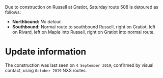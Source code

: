 Due to construction on Russell at Gratiot, Saturday route 508 is detoured as follows:

* **Northbound:** *No detour.*
* **Southbound:** Normal route to southbound Russell, right on Gratiot, left on Rivard, left on Maple into Russell, right on Gratiot into normal route.

# Update information
The construction was last seen on `4 September 2019`, confirmed by visual contact, using `October 2019` NXS routes.
